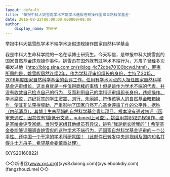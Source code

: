 ```yaml
---
layout: default
title: '举报中科大姚雪彪学术不端学术造假违规操作国家自然科学基金'
date: 2016-08-22T00:00:00.000000+08:00
author:
    display_name: 方舟子
---
```


举报中科大姚雪彪学术不端学术造假违规操作国家自然科学基金

我是中科大生命科学院的一名在读博士研究生。今天写信，是举报中科大姚雪彪的国家自然基金违规操作事件。姚雪彪在国外就有过学术不端行为，方舟子曾经多次揭发过他（http://blog.sina.com.cn/s/blog_4c72dbe70100bcwd.html），匪夷所思的是，姚雪彪居然连续2年，作为学科评审组组长的身份，主持了2015、2016年度国家自然科学基金的会评工作，任用有学术污点的人担任国家自然科学基金评审组长，这本身就是一件值得商榷的事情！但是姚作为学术不端的代表，并没有收敛自己检点自己的行为，反而利用自己的学科评审组组长身份，违规操作、学术腐败，违纪将其的学生窦震、刘行、朱丽娟、符传孩等人的自然基金暗箱操作，使其非法获得资助，严重影响了国家自然开心基金评审工作的公平性，据称（内部消息），其博士生朱丽娟的自然科学基金青年项目，根本没有通过初评（函审未通过，因其仅有1篇低分文章，pubmed上可查），姚滥用其职权违规操作，硬是塞给会评专家组，当时专家组其他组员有异议，姚称“我是组长听我的”！希望基金委能够详细调查姚雪彪的这种学术不端行为，还国家自然科学基金评审的一个公平性、还中国一个干净的学术科研氛围！（此邮件已转发中央巡视组及国内知名打假斗士方舟子，希望基金委慎重处理）

(XYS20160822)

◇◇新语丝(www.xys.org)(xys8.dxiong.com)(xys.ebookdiy.com)(fangzhouzi.me)◇◇

